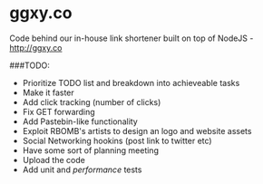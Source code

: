 ggxy.co
=======

Code behind our in-house link shortener built on top of NodeJS - http://ggxy.co

###TODO:
- Prioritize TODO list and breakdown into achieveable tasks
- Make it faster
- Add click tracking (number of clicks)
- Fix GET forwarding
- Add Pastebin-like functionality
- Exploit RBOMB's artists to design an logo and website assets
- Social Networking hookins (post link to twitter etc)
- Have some sort of planning meeting
- Upload the code
- Add unit and *performance* tests
